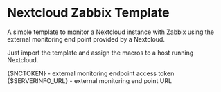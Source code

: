 
# Nextcloud Zabbix Template

A simple template to monitor a Nextcloud instance with Zabbix
using the external monitoring end point provided by a Nextcloud.

Just import the template and assign the macros to a host running Nextcloud.

{$NCTOKEN} - external monitoring endpoint access token  
{$SERVERINFO_URL} - external monitoring end point URL
